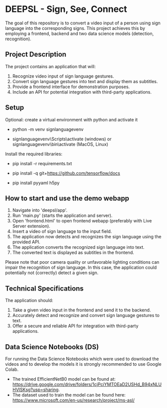 # DEEPSL - Sign, See, Connect

The goal of this repository is to convert a video input of a person using sign language into the corresponding signs. This project achieves this by employing a frontend, backend and two data science models (detection, recognition).

## Project Description

The project contains an application that will:

1. Recognize video input of sign language gestures.
2. Convert sign language gestures into text and display them as subtitles.
3. Provide a frontend interface for demonstration purposes.
4. Include an API for potential integration with third-party applications.

## Setup

Optional: create a virtual environment with python and activate it

- python -m venv signlanguagevenv

- signlanguagevenv\Scripts\activate (windows) or signlanguagevenv\bin\activate (MacOS, Linux)

Install the required libraries:

- pip install -r requirements.txt

- pip install -q git+https://github.com/tensorflow/docs

- pip install pyyaml h5py

## How to start and use the demo webapp

1. Navigate into 'deepsl/app'.
2. Run 'main.py' (starts the application and server).
3. Open 'frontend.html' to open frontend webapp (preferably with Live Server extension).
6. Insert a video of sign language to the input field.
7. The application now detects and recognizes the sign language using the provided API.
8. The application converts the recognized sign language into text.
9. The converted text is displayed as subtitles in the frontend.

Please note that poor camera quality or unfavorable lighting conditions can impair the recognition of sign language. In this case, the application could potentially not (correctly) detect a given sign.

## Technical Specifications

The application should:

1. Take a given video input in the frontend and send it to the backend.
2. Accurately detect and recognize and convert sign language gestures to text.
4. Offer a secure and reliable API for integration with third-party applications.

## Data Science Notebooks (DS)

For running the Data Science Notebooks which were used to download the videos and to develop the models it is strongly recommended to use Google Colab. 
- The trained EfficientNetB0 model can be found at: https://drive.google.com/drive/folders/1cjPciYMTOEaD2USHd_B94xNLUHVlSKsg?usp=sharing.
- The dataset used to train the model can be found here: https://www.microsoft.com/en-us/research/project/ms-asl/
